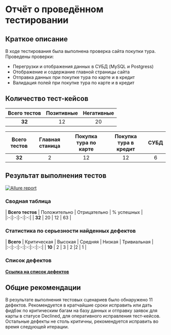 # Отчёт о проведённом тестировании

## Краткое описание

В ходе тестирования была выполнена проверка сайта покупки тура. Проведены проверки:

* Перегрузки и отображения данных в СУБД (MySQL и Postgress)
* Отображение и содержание главной страницы сайта
* Отправка данных при покупке тура по карте и в кредит
* Валидация полей при покупке тура по карте и в кредит

## Количество тест-кейсов

| **Всего тестов** | Позитивные | Негативные |
|:-:|:-:|:-:
| **32** | 12 | 20 |

| **Всего тестов** | Главная станица | Покупка тура по карте | Покупка тура в кредит | СУБД |
|:-:|:-:|:-:|:-:|:-:|
| **32** | 2 | 12 | 12 | 6 |

## Результат выполнения тестов

[![Allure report](https://img.shields.io/badge/Allure%20Report-deployed-yellowgreen)](https://flyingdog265.github.io/NetologyDiploma/)

### Сводная таблица

| **Всего тестов** | Положительно | Отрицательно | % успешных | |:-:|:-:|:-:|:-:| | **32** | 20 | 12 | 63 |

### Статистика по серьезности найденных дефектов

| **Всего** | Критическая | Высокая | Средняя | Низкая | Тривиальная | |:-:|:-:|:-:|:-:|:-:|:-:| | **10** | 2 | 3 | 2 |2
| 1 |

### Список дефектов

[**Ссылка на список дефектов**](https://github.com/FlyingDog265/NetologyDiploma/issues)

## Общие рекомендации

В результате выполнения тестовых сценариев было обнаружено 11 дефектов. Рекомендуется в кратчайшие сроки исправить или
дать фидбэк по критическим багам на базу данных и отправку заявок для карты в статусе Declined, для оперативного
исправления тест-кейсов. Остальные дефекты не столь критичны, рекомендуется исправить во время следующей итерации.
